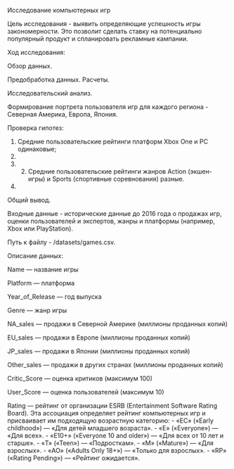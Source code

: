 Исследование компьютерных игр

Цель исследования - выявить определяющие успешность игры закономерности. Это позволит сделать ставку на потенциально популярный продукт и спланировать рекламные кампании.

Ход исследования:

Обзор данных.

Предобработка данных. Расчеты.

Исследовательский анализ.

Формирование портрета пользователя игр для каждого региона - Северная Америка, Европа, Япония.

Проверка гипотез: 

1. Средние пользовательские рейтинги платформ Xbox One и PC одинаковые; 
2. 
3. 2. Средние пользовательские рейтинги жанров Action (экшен-игры) и Sports (спортивные соревнования) разные.
4. 
Общий вывод.

Входные данные - исторические данные до 2016 года о продажах игр, оценки пользователей и экспертов, жанры и платформы (например, Xbox или PlayStation).

Путь к файлу - /datasets/games.csv.

Описание данных:

Name — название игры

Platform — платформа

Year_of_Release — год выпуска

Genre — жанр игры

NA_sales — продажи в Северной Америке (миллионы проданных копий)

EU_sales — продажи в Европе (миллионы проданных копий)

JP_sales — продажи в Японии (миллионы проданных копий)

Other_sales — продажи в других странах (миллионы проданных копий)

Critic_Score — оценка критиков (максимум 100)

User_Score — оценка пользователей (максимум 10)

Rating — рейтинг от организации ESRB (Entertainment Software Rating Board). Эта ассоциация определяет рейтинг компьютерных игр и присваивает им подходящую возрастную категорию: - «EC» («Early childhood») — «Для детей младшего возраста». - «E» («Everyone») — «Для всех». - «E10+» («Everyone 10 and older») — «Для всех от 10 лет и старше». - «T» («Teen») — «Подросткам». - «M» («Mature») — «Для взрослых». - «AO» («Adults Only 18+») — «Только для взрослых». - «RP» («Rating Pending») — «Рейтинг ожидается».
